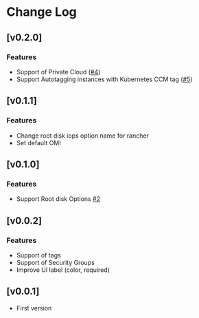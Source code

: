# Change Log

## [v0.2.0]
### Features
* Support of Private Cloud ([#4](https://github.com/outscale-dev/rancher-ui-driver-outscale/pull/4))
* Support Autotagging instances with Kubernetes CCM tag ([#5](https://github.com/outscale-dev/rancher-ui-driver-outscale/pull/5))

## [v0.1.1]
### Features
* Change root disk iops option name for rancher
* Set default OMI

## [v0.1.0]
### Features
* Support Root disk Options [#2](https://github.com/outscale-dev/rancher-ui-driver-outscale/pull/2)

## [v0.0.2]
### Features
* Support of tags
* Support of Security Groups
* Improve UI label (color, required)

## [v0.0.1]
* First version